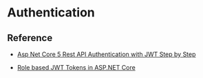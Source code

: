 # Authentication

## Reference

- [Asp Net Core 5 Rest API Authentication with JWT Step by Step](https://dev.to/moe23/asp-net-core-5-rest-api-authentication-with-jwt-step-by-step-140d)

- [Role based JWT Tokens in ASP.NET Core](https://weblog.west-wind.com/posts/2021/Mar/09/Role-based-JWT-Tokens-in-ASPNET-Core)
